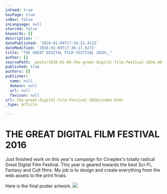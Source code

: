 ```yaml
---
inFeed: true
hasPage: true
inNav: false
inLanguage: null
starred: false
keywords: []
description: ''
datePublished: '2016-01-09T17:36:21.412Z'
dateModified: '2016-01-09T17:36:17.627Z'
title: "THE GREAT DIGITAL FILM FESTIVAL 2016\_"
author: []
sourcePath: _posts/2016-01-09-the-great-digital-film-festival-2016.md
published: true
authors: []
publisher:
  name: null
  domain: null
  url: null
  favicon: null
url: the-great-digital-film-festival-2016/index.html
_type: Article

---
```

# THE GREAT DIGITAL FILM FESTIVAL 2016 

Just finished work on this year's campaign for Cineplex's totally radical Great Digital Film Festival. This year is geared towards the best Sci-Fi, Fantasy and Cult films. My job is to design and create everything from the web assets to the print finals. 

Here is the final poster artwork.  ![](https://s3-us-west-2.amazonaws.com/the-grid-img/p/081f71e3a77171308f0201db5ff8b238132cc5f2.jpg)